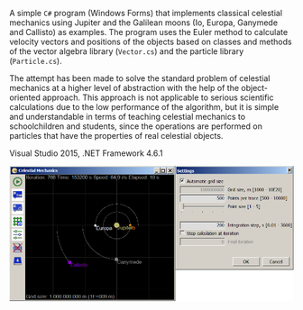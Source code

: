 A simple `C#` program (Windows Forms) that implements classical celestial mechanics using Jupiter and the Galilean moons (Io, Europa, Ganymede and Callisto) as examples. The program uses the Euler method to calculate velocity vectors and positions of the objects based on classes and methods of the vector algebra library (`Vector.cs`) and the particle library (`Particle.cs`).

The attempt has been made to solve the standard problem of celestial mechanics at a higher level of abstraction with the help of the object-oriented approach. This approach is not applicable to serious scientific calculations due to the low performance of the algorithm, but it is simple and understandable in terms of teaching celestial mechanics to schoolchildren and students, since the operations are performed on particles that have the properties of real celestial objects.

Visual Studio 2015, .NET Framework 4.6.1 

![Screenshot](celestial.png)
